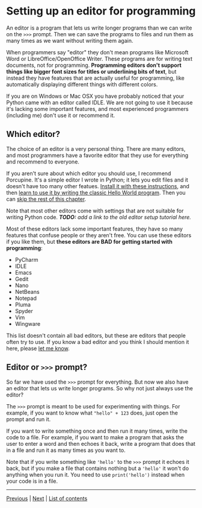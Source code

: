 # Setting up an editor for programming

An editor is a program that lets us write longer programs than we can
write on the `>>>` prompt. Then we can save the programs to files and
run them as many times as we want without writing them again.

When programmers say "editor" they don't mean programs like Microsoft
Word or LibreOffice/OpenOffice Writer. These programs are for writing
text documents, not for programming. **Programming editors don't support
things like bigger font sizes for titles or underlining bits of text**,
but instead they have features that are actually useful for programming,
like automatically displaying different things with different colors.

If you are on Windows or Mac OSX you have probably noticed that your
Python came with an editor called IDLE. We are not going to use it
because it's lacking some important features, and most experienced
programmers (including me) don't use it or recommend it.

## Which editor?

The choice of an editor is a very personal thing. There are many
editors, and most programmers have a favorite editor that they use for
everything and recommend to everyone.

If you aren't sure about which editor you should use, I recommend
Porcupine. It's a simple editor I wrote in Python; it lets you edit
files and it doesn't have too many other featues. [Install it with these
instructions](https://github.com/Akuli/porcupine/wiki/Installing-and-Running-Porcupine),
and then [learn to use it by writing the classic Hello World
program](https://github.com/Akuli/porcupine/wiki/First-Program). Then
you can [skip the rest of this chapter](#editor-or--prompt).

Note that most other editors come with settings that are not suitable
for writing Python code. _**TODO:** add a link to the old editor setup
tutorial here._

Most of these editors lack some important features, they have so many
features that confuse people or they aren't free. You can use these
editors if you like them, but **these editors are BAD for getting
started with programming**:

- PyCharm
- IDLE
- Emacs
- Gedit
- Nano
- NetBeans
- Notepad
- Pluma
- Spyder
- Vim
- Wingware

This list doesn't contain all bad editors, but these are editors that
people often try to use. If you know a bad editor and you think I should
mention it here, please [let me know](../contact-me.md).

## Editor or `>>>` prompt?

So far we have used the `>>>` prompt for everything. But now we also
have an editor that lets us write longer programs. So why not just
always use the editor?

The `>>>` prompt is meant to be used for experimenting with things. For
example, if you want to know what `"hello" + 123` does, just open the
prompt and run it.

If you want to write something once and then run it many times, write
the code to a file. For example, if you want to make a program that asks
the user to enter a word and then echoes it back, write a program that
does that in a file and run it as many times as you want to.

Note that if you write something like `'hello'` to the `>>>` prompt it
echoes it back, but if you make a file that contains nothing but a
`'hello'` it won't do anything when you run it. You need to use
`print('hello')` instead when your code is in a file.

***

[Previous](using-functions.md) | [Next](if.md) |
[List of contents](../README.md#basics)
